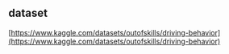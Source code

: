 
## dataset

[https://www.kaggle.com/datasets/outofskills/driving-behavior](https://www.kaggle.com/datasets/outofskills/driving-behavior)

